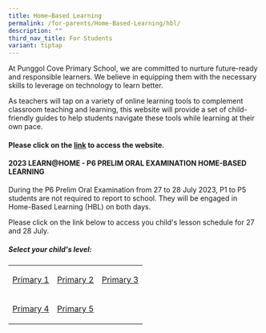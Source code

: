 ```yaml
---
title: Home–Based Learning
permalink: /for-parents/Home-Based-Learning/hbl/
description: ""
third_nav_title: For Students
variant: tiptap
---
```

<p>At Punggol Cove Primary School, we are committed to nurture&nbsp;future-ready
and responsible learners. We&nbsp;believe in equipping them with the necessary
skills to leverage on technology to learn better.</p>
<p>As teachers will tap on a variety of&nbsp;online learning tools to complement
classroom teaching and learning, this website will provide a set of child-friendly
guides to help students navigate these tools while learning at their own
pace.</p>
<h4>Please click on the <a href="https://sites.google.com/moe.edu.sg/pcps-techforlearning/home" rel="noopener noreferrer nofollow" target="_blank">link</a> to access the website.</h4>
<h4>2023 LEARN@HOME - P6 PRELIM ORAL EXAMINATION HOME-BASED LEARNING</h4>
<p>During the P6 Prelim Oral Examination from 27 to 28 July 2023, P1 to P5
students are not required to report to school. They will be engaged in
Home-Based Learning (HBL) on both days.</p>
<p>Please click on the link below to access you child's lesson schedule for
27 and 28 July.</p>
<h5>Select your child's level:</h5>
<table>
<tbody>
<tr>
<td rowspan="1" colspan="1">
<p><a href="/for-parents/home-based-learning/p1/" rel="noopener noreferrer nofollow" target="_blank">Primary 1</a>
</p>
</td>
<td rowspan="1" colspan="1">
<p><a href="/for-parents/home-based-learning/p2/" rel="noopener noreferrer nofollow" target="_blank">Primary 2</a>
</p>
</td>
<td rowspan="1" colspan="1">
<p><a href="/for-parents/home-based-learning/p3/" rel="noopener noreferrer nofollow" target="_blank">Primary 3</a>
</p>
</td>
</tr>
<tr>
<td rowspan="1" colspan="1">
<p><a href="/for-parents/home-based-learning/p4/" rel="noopener noreferrer nofollow" target="_blank">Primary 4</a>
</p>
</td>
<td rowspan="1" colspan="1">
<p><a href="/for-parents/home-based-learning/p5/" rel="noopener noreferrer nofollow" target="_blank">Primary 5</a>
</p>
</td>
<td rowspan="1" colspan="1">
<p></p>
</td>
</tr>
</tbody>
</table>
<p></p>